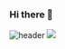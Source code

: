 ### Hi there 👋

<!--
**ddyy214/ddyy214** is a ✨ _special_ ✨ repository because its `README.md` (this file) appears on your GitHub profile.

Here are some ideas to get you started:

- 🔭 I’m currently working on ...
- 🌱 I’m currently learning ...
- 👯 I’m looking to collaborate on ...
- 🤔 I’m looking for help with ...
- 💬 Ask me about ...
- 📫 How to reach me: ...
- 😄 Pronouns: ...
- ⚡ Fun fact: ...
-->
![header](https://capsule-render.vercel.app/api?text=Welcome&type=Waving)
<a href="https://www.instagram.com/ddyy214/" target="_blank"><img src="https://img.shields.io/badge/Android-3DDC84?style=flat-square&logo=Android&logoColor=white"/>
